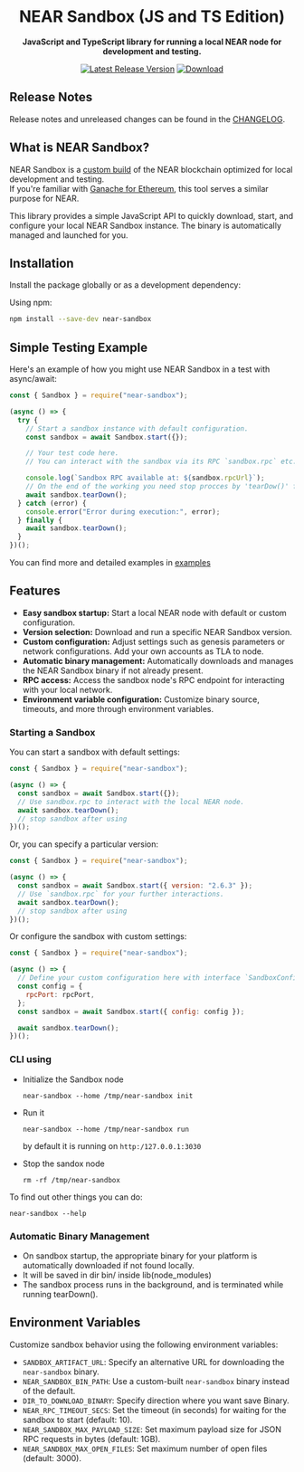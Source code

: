 <div align="center">

  <h1>NEAR Sandbox (JS and TS Edition)</h1>

  <p>
    <strong>JavaScript and TypeScript library for running a local NEAR node for development and testing.</strong>
  </p>

  <p>
     <a href="https://npmjs.com/near-sandbox"><img src="https://img.shields.io/npm/v/near-sandbox.svg?style=flat-square" alt="Latest Release Version" /></a>
    <a href="https://npmjs.com/near-sandbox"><img src="https://img.shields.io/npm/d/near-sandbox.svg?style=flat-square" alt="Download" /></a>
  </p>
</div>

## Release Notes

Release notes and unreleased changes can be found in the [CHANGELOG](./CHANGELOG.md).

## What is NEAR Sandbox?

NEAR Sandbox is a [custom build](https://github.com/near/nearcore/blob/9f5e20b29f1a15a00fc50d6051b3b44bb6db60b6/Makefile#L67-L69) of the NEAR blockchain optimized for local development and testing.  
If you're familiar with [Ganache for Ethereum](https://www.trufflesuite.com/ganache), this tool serves a similar purpose for NEAR.

This library provides a simple JavaScript API to quickly download, start, and configure your local NEAR Sandbox instance. The binary is automatically managed and launched for you.

## Installation

Install the package globally or as a development dependency:

Using npm:

```bash
npm install --save-dev near-sandbox
```

## Simple Testing Example

Here's an example of how you might use NEAR Sandbox in a test with async/await:

```javascript
const { Sandbox } = require("near-sandbox");

(async () => {
  try {
    // Start a sandbox instance with default configuration.
    const sandbox = await Sandbox.start({});

    // Your test code here.
    // You can interact with the sandbox via its RPC `sandbox.rpc` etc.

    console.log(`Sandbox RPC available at: ${sandbox.rpcUrl}`);
    // On the end of the working you need stop procces by 'tearDow()' function on sandbox object, there is optional parameter that allow clean up temp dir
    await sandbox.tearDown();
  } catch (error) {
    console.error("Error during execution:", error);
  } finally {
    await sandbox.tearDown();
  }
})();
```

You can find more and detailed examples in [examples](examples/)

## Features

- **Easy sandbox startup:** Start a local NEAR node with default or custom configuration.
- **Version selection:** Download and run a specific NEAR Sandbox version.
- **Custom configuration:** Adjust settings such as genesis parameters or network configurations. Add your own accounts as TLA to node.
- **Automatic binary management:** Automatically downloads and manages the NEAR Sandbox binary if not already present.
- **RPC access:** Access the sandbox node's RPC endpoint for interacting with your local network.
- **Environment variable configuration:** Customize binary source, timeouts, and more through environment variables.

### Starting a Sandbox

You can start a sandbox with default settings:

```javascript
const { Sandbox } = require("near-sandbox");

(async () => {
  const sandbox = await Sandbox.start({});
  // Use sandbox.rpc to interact with the local NEAR node.
  await sandbox.tearDown();
  // stop sandbox after using
})();
```

Or, you can specify a particular version:

```javascript
const { Sandbox } = require("near-sandbox");

(async () => {
  const sandbox = await Sandbox.start({ version: "2.6.3" });
  // Use `sandbox.rpc` for your further interactions.
  await sandbox.tearDown();
  // stop sandbox after using
})();
```

Or configure the sandbox with custom settings:

```javascript
const { Sandbox } = require("near-sandbox");

(async () => {
  // Define your custom configuration here with interface `SandboxConfig`
  const config = {
    rpcPort: rpcPort,
  };
  const sandbox = await Sandbox.start({ config: config });

  await sandbox.tearDown();
})();
```

### CLI using

- Initialize the Sandbox node

      near-sandbox --home /tmp/near-sandbox init

* Run it

      near-sandbox --home /tmp/near-sandbox run

  by default it is running on `http:/127.0.0.1:3030`

* Stop the sandox node

      rm -rf /tmp/near-sandbox

To find out other things you can do:

    near-sandbox --help

### Automatic Binary Management

- On sandbox startup, the appropriate binary for your platform is automatically downloaded if not found locally.
- It will be saved in dir bin/ inside lib(node_modules)
- The sandbox process runs in the background, and is terminated while running tearDown().

## Environment Variables

Customize sandbox behavior using the following environment variables:

- `SANDBOX_ARTIFACT_URL`: Specify an alternative URL for downloading the `near-sandbox` binary.
- `NEAR_SANDBOX_BIN_PATH`: Use a custom-built `near-sandbox` binary instead of the default.
- `DIR_TO_DOWNLOAD_BINARY`: Specify direction where you want save Binary.
- `NEAR_RPC_TIMEOUT_SECS`: Set the timeout (in seconds) for waiting for the sandbox to start (default: 10).
- `NEAR_SANDBOX_MAX_PAYLOAD_SIZE`: Set maximum payload size for JSON RPC requests in bytes (default: 1GB).
- `NEAR_SANDBOX_MAX_OPEN_FILES`: Set maximum number of open files (default: 3000).
